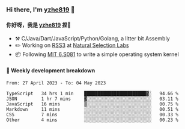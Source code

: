 ### Hi there, I'm [yzhe819](https://github.com/yzhe819) 👋

#### 你好呀，我是 [yzhe819](https://github.com/yzhe819) 捏👋

- :hammer_and_pick: C/Java/Dart/JavaScript/Python/Golang, a litter bit Assembly
- :pencil2: Working on [RSS3](https://github.com/NaturalSelectionLabs/RSS3) at [Natural Selection Labs](https://github.com/NaturalSelectionLabs)
- 📦 Following [MIT 6.S081](https://pdos.csail.mit.edu/6.S081/2020/) to write a simple operating system kernel



#### 📝 Weekly development breakdown

<!--START_SECTION:waka-->

```text
From: 27 April 2023 - To: 04 May 2023

TypeScript   34 hrs 1 min    ███████████████████████▓░   94.66 %
JSON         1 hr 7 mins     ▓░░░░░░░░░░░░░░░░░░░░░░░░   03.11 %
JavaScript   16 mins         ▒░░░░░░░░░░░░░░░░░░░░░░░░   00.75 %
Markdown     11 mins         ░░░░░░░░░░░░░░░░░░░░░░░░░   00.51 %
CSS          7 mins          ░░░░░░░░░░░░░░░░░░░░░░░░░   00.33 %
Other        4 mins          ░░░░░░░░░░░░░░░░░░░░░░░░░   00.23 %
```

<!--END_SECTION:waka-->



